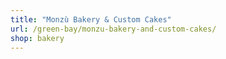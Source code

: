 ```yaml
---
title: "Monzù Bakery & Custom Cakes"
url: /green-bay/monzu-bakery-and-custom-cakes/
shop: bakery
---
```

